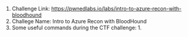 1. Challenge Link: https://pwnedlabs.io/labs/intro-to-azure-recon-with-bloodhound
2. Challege Name: Intro to Azure Recon with BloodHound
3. Some useful commands during the CTF challenge: 
	1. 
